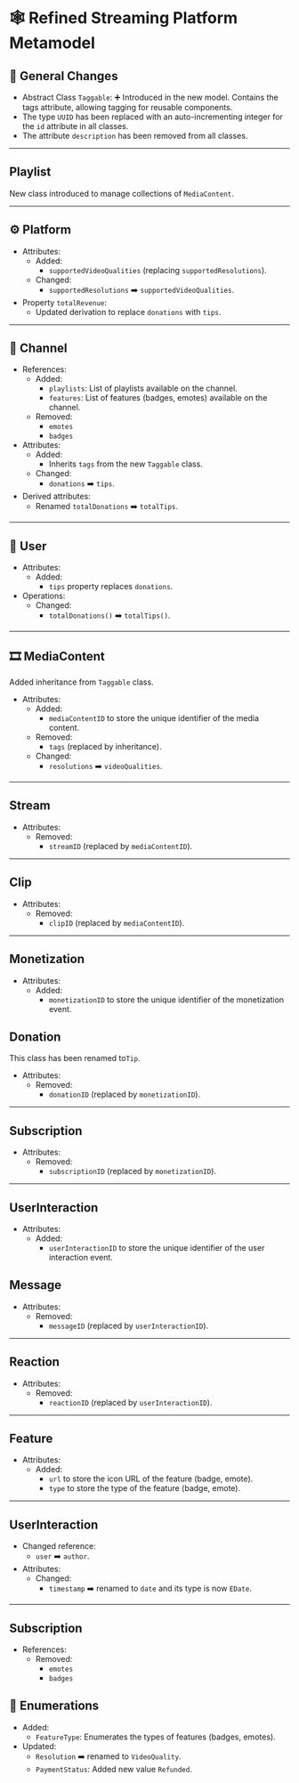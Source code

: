 # 🕸️ Refined Streaming Platform Metamodel

## 🔗 General Changes

- Abstract Class `Taggable`: ➕ Introduced in the new model. Contains the tags attribute, allowing tagging for reusable components.
- The type `UUID` has been replaced with an auto-incrementing integer for the `id` attribute in all classes.
- The attribute `description` has been removed from all classes.

---

## Playlist

New class introduced to manage collections of `MediaContent`.

---

## ⚙️ Platform

- Attributes:
  - Added:
    - `supportedVideoQualities` (replacing `supportedResolutions`).
  - Changed:
    - `supportedResolutions` ➡️ `supportedVideoQualities`.
- Property `totalRevenue`:
  - Updated derivation to replace `donations` with `tips`.

---

## 🎤 Channel

- References:
  - Added:
    - `playlists`: List of playlists available on the channel.
    - `features`: List of features (badges, emotes) available on the channel.
  - Removed:
    - `emotes`
    - `badges`
- Attributes:
  - Added:
    - Inherits `tags` from the new `Taggable` class.
  - Changed:
    - `donations` ➡️ `tips`.
- Derived attributes:
  - Renamed `totalDonations` ➡️ `totalTips`.

---

## 👤 User

- Attributes:
  - Added:
    - `tips` property replaces `donations`.
- Operations:
  - Changed:
    - `totalDonations()` ➡️ `totalTips()`.

---

## 🎞️ MediaContent

Added inheritance from `Taggable` class.

- Attributes:
  - Added:
    - `mediaContentID` to store the unique identifier of the media content.
  - Removed:
    - `tags` (replaced by inheritance).
  - Changed:
    - `resolutions` ➡️ `videoQualities`.

---

## Stream

- Attributes:
  - Removed:
    - `streamID` (replaced by `mediaContentID`).

---

## Clip

- Attributes:
  - Removed:
    - `clipID` (replaced by `mediaContentID`).

---

## Monetization

- Attributes:
  - Added:
    - `monetizationID` to store the unique identifier of the monetization event.

## Donation

This class has been renamed to`Tip`.

- Attributes:
  - Removed:
    - `donationID` (replaced by `monetizationID`).

---

## Subscription

- Attributes:
  - Removed:
    - `subscriptionID` (replaced by `monetizationID`).

---

## UserInteraction

- Attributes:
  - Added:
    - `userInteractionID` to store the unique identifier of the user interaction event.

## Message

- Attributes:
  - Removed:
    - `messageID` (replaced by `userInteractionID`).

---

## Reaction

- Attributes:
  - Removed:
    - `reactionID` (replaced by `userInteractionID`).

---

## Feature

- Attributes:
  - Added:
    - `url` to store the icon URL of the feature (badge, emote).
    - `type` to store the type of the feature (badge, emote).

---

## UserInteraction

- Changed reference:
  - `user` ➡️ `author`.
- Attributes:
  - Changed:
    - `timestamp` ➡️ renamed to `date` and its type is now `EDate`.

---

## Subscription

- References:
  - Removed:
    - `emotes`
    - `badges`

## 🔬 Enumerations

- Added:
  - `FeatureType`: Enumerates the types of features (badges, emotes).
- Updated:
  - `Resolution` ➡️ renamed to `VideoQuality`.
  - `PaymentStatus`: Added new value `Refunded`.
